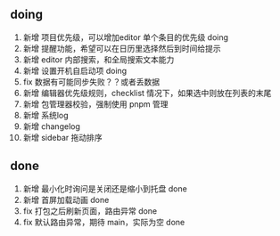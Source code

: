 ## doing

1. 新增 项目优先级，可以增加editor 单个条目的优先级 doing
2. 新增 提醒功能，希望可以在日历里选择然后到时间给提示
3. 新增 editor 内部搜索，和全局搜索文本能力
4. 新增 设置开机自启动项 doing
5. fix 数据有可能同步失败？？或者丢数据
6. 新增 编辑器优先级规则，checklist 情况下，如果选中则放在列表的末尾
7. 新增 包管理器校验，强制使用 pnpm 管理
8. 新增 系统log
9. 新增 changelog
10. 新增 sidebar 拖动排序

## done

1.  新增 最小化时询问是关闭还是缩小到托盘 done
2.  新增 首屏加载动画 done
3.  fix 打包之后刷新页面，路由异常 done
4.  fix 默认路由异常，期待 main，实际为空 done
